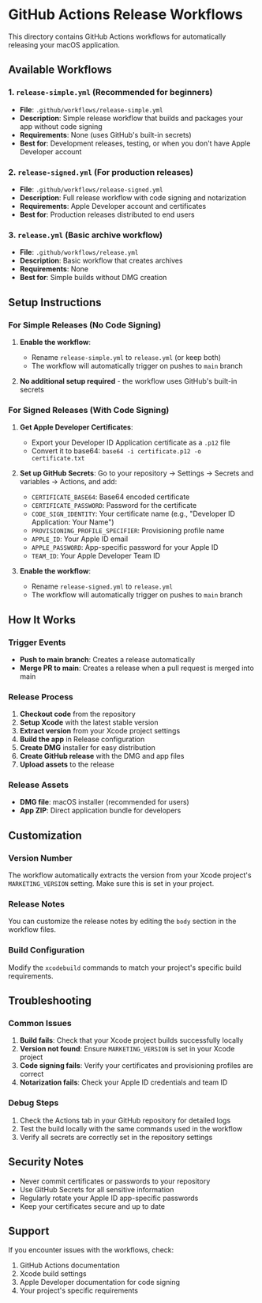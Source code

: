 # GitHub Actions Release Workflows

This directory contains GitHub Actions workflows for automatically releasing your macOS application.

## Available Workflows

### 1. `release-simple.yml` (Recommended for beginners)
- **File**: `.github/workflows/release-simple.yml`
- **Description**: Simple release workflow that builds and packages your app without code signing
- **Requirements**: None (uses GitHub's built-in secrets)
- **Best for**: Development releases, testing, or when you don't have Apple Developer account

### 2. `release-signed.yml` (For production releases)
- **File**: `.github/workflows/release-signed.yml`
- **Description**: Full release workflow with code signing and notarization
- **Requirements**: Apple Developer account and certificates
- **Best for**: Production releases distributed to end users

### 3. `release.yml` (Basic archive workflow)
- **File**: `.github/workflows/release.yml`
- **Description**: Basic workflow that creates archives
- **Requirements**: None
- **Best for**: Simple builds without DMG creation

## Setup Instructions

### For Simple Releases (No Code Signing)

1. **Enable the workflow**:
   - Rename `release-simple.yml` to `release.yml` (or keep both)
   - The workflow will automatically trigger on pushes to `main` branch

2. **No additional setup required** - the workflow uses GitHub's built-in secrets

### For Signed Releases (With Code Signing)

1. **Get Apple Developer Certificates**:
   - Export your Developer ID Application certificate as a `.p12` file
   - Convert it to base64: `base64 -i certificate.p12 -o certificate.txt`

2. **Set up GitHub Secrets**:
   Go to your repository → Settings → Secrets and variables → Actions, and add:
   - `CERTIFICATE_BASE64`: Base64 encoded certificate
   - `CERTIFICATE_PASSWORD`: Password for the certificate
   - `CODE_SIGN_IDENTITY`: Your certificate name (e.g., "Developer ID Application: Your Name")
   - `PROVISIONING_PROFILE_SPECIFIER`: Provisioning profile name
   - `APPLE_ID`: Your Apple ID email
   - `APPLE_PASSWORD`: App-specific password for your Apple ID
   - `TEAM_ID`: Your Apple Developer Team ID

3. **Enable the workflow**:
   - Rename `release-signed.yml` to `release.yml`
   - The workflow will automatically trigger on pushes to `main` branch

## How It Works

### Trigger Events
- **Push to main branch**: Creates a release automatically
- **Merge PR to main**: Creates a release when a pull request is merged into main

### Release Process
1. **Checkout code** from the repository
2. **Setup Xcode** with the latest stable version
3. **Extract version** from your Xcode project settings
4. **Build the app** in Release configuration
5. **Create DMG** installer for easy distribution
6. **Create GitHub release** with the DMG and app files
7. **Upload assets** to the release

### Release Assets
- **DMG file**: macOS installer (recommended for users)
- **App ZIP**: Direct application bundle for developers

## Customization

### Version Number
The workflow automatically extracts the version from your Xcode project's `MARKETING_VERSION` setting. Make sure this is set in your project.

### Release Notes
You can customize the release notes by editing the `body` section in the workflow files.

### Build Configuration
Modify the `xcodebuild` commands to match your project's specific build requirements.

## Troubleshooting

### Common Issues

1. **Build fails**: Check that your Xcode project builds successfully locally
2. **Version not found**: Ensure `MARKETING_VERSION` is set in your Xcode project
3. **Code signing fails**: Verify your certificates and provisioning profiles are correct
4. **Notarization fails**: Check your Apple ID credentials and team ID

### Debug Steps

1. Check the Actions tab in your GitHub repository for detailed logs
2. Test the build locally with the same commands used in the workflow
3. Verify all secrets are correctly set in the repository settings

## Security Notes

- Never commit certificates or passwords to your repository
- Use GitHub Secrets for all sensitive information
- Regularly rotate your Apple ID app-specific passwords
- Keep your certificates secure and up to date

## Support

If you encounter issues with the workflows, check:
1. GitHub Actions documentation
2. Xcode build settings
3. Apple Developer documentation for code signing
4. Your project's specific requirements
